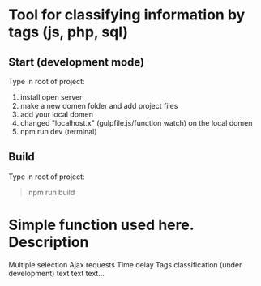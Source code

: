 #  Tool for classifying information by tags (js, php, sql)

## Start (development mode)
Type in root of project:
1. install open server
2. make a new domen folder and add project files
3. add your local domen
4. changed "localhost.x" (gulpfile.js/function watch) on the local domen
5. npm run dev (terminal)

## Build
Type in root of project:
> npm run build

# Simple function used here. Description
Multiple selection
Ajax requests
Time delay
Tags classification (under development)
text text text...
